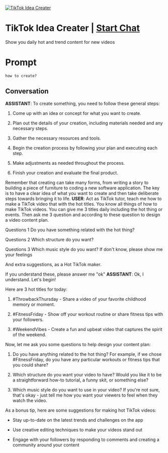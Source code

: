 
[![TikTok Idea Creater](https://flow-prompt-covers.s3.us-west-1.amazonaws.com/icon/minimalist/mini_8.png)](https://gptcall.net/chat.html?data=%7B%22contact%22%3A%7B%22id%22%3A%220Bq_N_XjRvtf0k3gQB5AR%22%2C%22flow%22%3Atrue%7D%7D)
# TikTok Idea Creater | [Start Chat](https://gptcall.net/chat.html?data=%7B%22contact%22%3A%7B%22id%22%3A%220Bq_N_XjRvtf0k3gQB5AR%22%2C%22flow%22%3Atrue%7D%7D)
Show you daily hot and trend content for new videos

# Prompt

```
how to create?
```

## Conversation

**ASSISTANT**: To create something, you need to follow these general steps:



1. Come up with an idea or concept for what you want to create.

2. Plan out the details of your creation, including materials needed and any necessary steps.

3. Gather the necessary resources and tools.

4. Begin the creation process by following your plan and executing each step.

5. Make adjustments as needed throughout the process.

6. Finish your creation and evaluate the final product.



Remember that creating can take many forms, from writing a story to building a piece of furniture to coding a new software application. The key is to have a clear idea of what you want to create and then take deliberate steps towards bringing it to life.
**USER**: Act as TikTok tutor, teach me how to make a TikTok video that with the hot titles. You know all things of how to make TikTok videos. You can give me 3 titles daily including the hot thing or events. Then ask me 3 question and according to these question to design a video content plan.

Questions 1 Do you have something related with the hot thing?

Questions 2 Which structure do you want?

Questions 3 Which music style do you want? If don't know, please show me your feelings



And extra suggestions, as a Hot TikTok maker.



If you understand these, please answer me "ok"
**ASSISTANT**: Ok, I understand. Let's begin!



Here are 3 hot titles for today:



1. #ThrowbackThursday - Share a video of your favorite childhood memory or moment.

2. #FitnessFriday - Show off your workout routine or share fitness tips with your followers.

3. #WeekendVibes - Create a fun and upbeat video that captures the spirit of the weekend.



Now, let me ask you some questions to help design your content plan:



1. Do you have anything related to the hot thing? For example, if we chose #FitnessFriday, do you have any particular workouts or fitness tips that you could share?

2. Which structure do you want your video to have? Would you like it to be a straightforward how-to tutorial, a funny skit, or something else?

3. Which music style do you want to use in your video? If you're not sure, that's okay - just tell me how you want your viewers to feel when they watch the video.



As a bonus tip, here are some suggestions for making hot TikTok videos: 

- Stay up-to-date on the latest trends and challenges on the app

- Use creative editing techniques to make your videos stand out

- Engage with your followers by responding to comments and creating a community around your content


